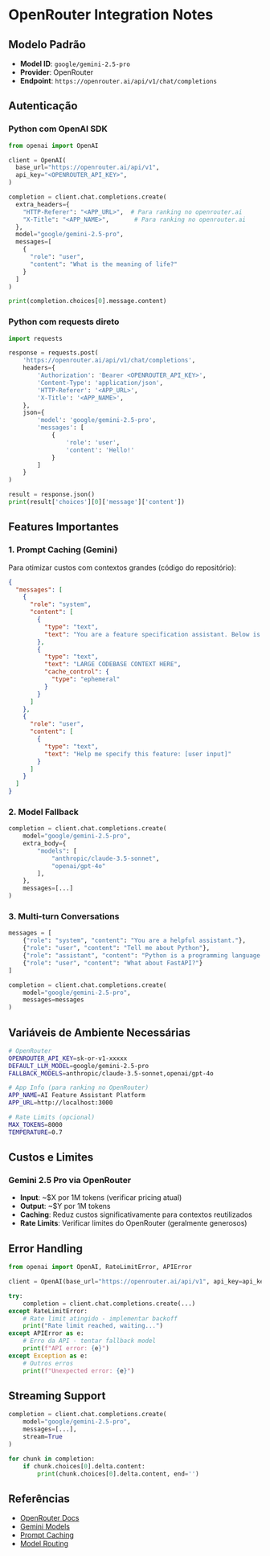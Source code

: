 # OpenRouter Integration Notes

## Modelo Padrão
- **Model ID**: `google/gemini-2.5-pro`
- **Provider**: OpenRouter
- **Endpoint**: `https://openrouter.ai/api/v1/chat/completions`

## Autenticação

### Python com OpenAI SDK
```python
from openai import OpenAI

client = OpenAI(
  base_url="https://openrouter.ai/api/v1",
  api_key="<OPENROUTER_API_KEY>",
)

completion = client.chat.completions.create(
  extra_headers={
    "HTTP-Referer": "<APP_URL>",  # Para ranking no openrouter.ai
    "X-Title": "<APP_NAME>",       # Para ranking no openrouter.ai
  },
  model="google/gemini-2.5-pro",
  messages=[
    {
      "role": "user",
      "content": "What is the meaning of life?"
    }
  ]
)

print(completion.choices[0].message.content)
```

### Python com requests direto
```python
import requests

response = requests.post(
    'https://openrouter.ai/api/v1/chat/completions',
    headers={
        'Authorization': 'Bearer <OPENROUTER_API_KEY>',
        'Content-Type': 'application/json',
        'HTTP-Referer': '<APP_URL>',
        'X-Title': '<APP_NAME>',
    },
    json={
        'model': 'google/gemini-2.5-pro',
        'messages': [
            {
                'role': 'user',
                'content': 'Hello!'
            }
        ]
    }
)

result = response.json()
print(result['choices'][0]['message']['content'])
```

## Features Importantes

### 1. Prompt Caching (Gemini)
Para otimizar custos com contextos grandes (código do repositório):

```json
{
  "messages": [
    {
      "role": "system",
      "content": [
        {
          "type": "text",
          "text": "You are a feature specification assistant. Below is the codebase context:"
        },
        {
          "type": "text",
          "text": "LARGE CODEBASE CONTEXT HERE",
          "cache_control": {
            "type": "ephemeral"
          }
        }
      ]
    },
    {
      "role": "user",
      "content": [
        {
          "type": "text",
          "text": "Help me specify this feature: [user input]"
        }
      ]
    }
  ]
}
```

### 2. Model Fallback
```python
completion = client.chat.completions.create(
    model="google/gemini-2.5-pro",
    extra_body={
        "models": [
            "anthropic/claude-3.5-sonnet",
            "openai/gpt-4o"
        ],
    },
    messages=[...]
)
```

### 3. Multi-turn Conversations
```python
messages = [
    {"role": "system", "content": "You are a helpful assistant."},
    {"role": "user", "content": "Tell me about Python"},
    {"role": "assistant", "content": "Python is a programming language..."},
    {"role": "user", "content": "What about FastAPI?"}
]

completion = client.chat.completions.create(
    model="google/gemini-2.5-pro",
    messages=messages
)
```

## Variáveis de Ambiente Necessárias

```bash
# OpenRouter
OPENROUTER_API_KEY=sk-or-v1-xxxxx
DEFAULT_LLM_MODEL=google/gemini-2.5-pro
FALLBACK_MODELS=anthropic/claude-3.5-sonnet,openai/gpt-4o

# App Info (para ranking no OpenRouter)
APP_NAME=AI Feature Assistant Platform
APP_URL=http://localhost:3000

# Rate Limits (opcional)
MAX_TOKENS=8000
TEMPERATURE=0.7
```

## Custos e Limites

### Gemini 2.5 Pro via OpenRouter
- **Input**: ~$X por 1M tokens (verificar pricing atual)
- **Output**: ~$Y por 1M tokens
- **Caching**: Reduz custos significativamente para contextos reutilizados
- **Rate Limits**: Verificar limites do OpenRouter (geralmente generosos)

## Error Handling

```python
from openai import OpenAI, RateLimitError, APIError

client = OpenAI(base_url="https://openrouter.ai/api/v1", api_key=api_key)

try:
    completion = client.chat.completions.create(...)
except RateLimitError:
    # Rate limit atingido - implementar backoff
    print("Rate limit reached, waiting...")
except APIError as e:
    # Erro da API - tentar fallback model
    print(f"API error: {e}")
except Exception as e:
    # Outros erros
    print(f"Unexpected error: {e}")
```

## Streaming Support

```python
completion = client.chat.completions.create(
    model="google/gemini-2.5-pro",
    messages=[...],
    stream=True
)

for chunk in completion:
    if chunk.choices[0].delta.content:
        print(chunk.choices[0].delta.content, end='')
```

## Referências
- [OpenRouter Docs](https://openrouter.ai/docs)
- [Gemini Models](https://openrouter.ai/docs/models#google-gemini)
- [Prompt Caching](https://openrouter.ai/docs/features/prompt-caching)
- [Model Routing](https://openrouter.ai/docs/features/model-routing)

